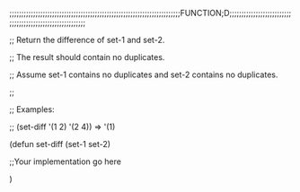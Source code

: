 ;;;;;;;;;;;;;;;;;;;;;;;;;;;;;;;;;;;;;;;;;;;;;;;;;;;;;;;;;;;;;;;;;;;;;;;;FUNCTION;D;;;;;;;;;;;;;;;;;;;;;;;;;;;;;;;;;;;;;;;;;;;;;;;;;;;;;;;;;;

;; Return the difference of set-1 and set-2.

;; The result should contain no duplicates.

;; Assume set-1 contains no duplicates and set-2 contains no duplicates.

;;

;; Examples:

;; (set-diff '(1 2) '(2 4)) => '(1)

(defun set-diff (set-1 set-2)

;;Your implementation go here

)
